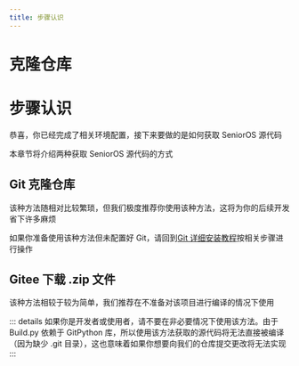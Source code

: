 ```yaml
---
title: 步骤认识
---
```

# 克隆仓库

# 步骤认识

恭喜，你已经完成了相关环境配置，接下来要做的是如何获取 SeniorOS 源代码

本章节将介绍两种获取 SeniorOS 源代码的方式

## Git 克隆仓库

该种方法随相对比较繁琐，但我们极度推荐你使用该种方法，这将为你的后续开发省下许多麻烦

如果你准备使用该种方法但未配置好 Git，请回到[Git 详细安装教程](.docs/initall#安装-git)按相关步骤进行操作

## Gitee 下载 .zip 文件

该种方法相较于较为简单，我们推荐在不准备对该项目进行编译的情况下使用

::: details
如果你是开发者或使用者，请不要在非必要情况下使用该方法。由于 Build.py 依赖于 GitPython 库，所以使用该方法获取的源代码将无法直接被编译（因为缺少 .git 目录），这也意味着如果你想要向我们的仓库提交更改将无法实现
:::